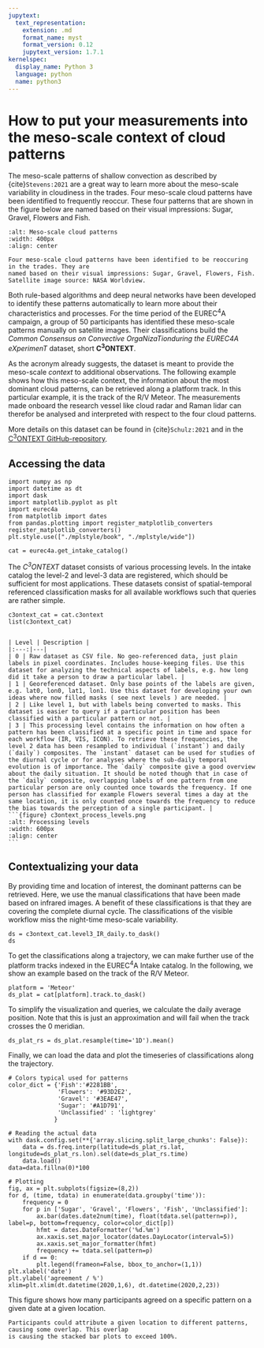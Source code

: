 ```yaml
---
jupytext:
  text_representation:
    extension: .md
    format_name: myst
    format_version: 0.12
    jupytext_version: 1.7.1
kernelspec:
  display_name: Python 3
  language: python
  name: python3
---
```


# How to put your measurements into the meso-scale context of cloud patterns

The meso-scale patterns of shallow convection as described by {cite}`Stevens:2021` 
are a great way to learn more about the meso-scale variability in cloudiness in the
trades. Four meso-scale cloud patterns have been identified to frequently reoccur.
These four patterns that are shown in the figure below are named based on their
visual impressions: Sugar, Gravel, Flowers and Fish.

```{figure} c3ontext_cloud_patterns.jpg
:alt: Meso-scale cloud patterns
:width: 400px
:align: center

Four meso-scale cloud patterns have been identified to be reoccuring in the trades. They are
named based on their visual impressions: Sugar, Gravel, Flowers, Fish. Satellite image source: NASA Worldview.
```

Both rule-based algorithms and deep neural networks have been developed to identify these
patterns automatically to learn more about their characteristics and processes.
For the time period of the EUREC<sup>4</sup>A campaign, a group of 50 participants
has identified these meso-scale patterns manually on satellite images. Their classifications build
the *Common Consensus on Convective OrgaNizaTionduring the EUREC4A eXperimenT* dataset, short
**C<sup>3</sup>ONTEXT**.

As the acronym already suggests, the dataset is meant to provide the meso-scale *context* to additional
observations. The following example shows how this meso-scale context, the information about the most
dominant cloud patterns, can be retrieved along a platform track. In this particular example, it is
the track of the R/V Meteor. The measurements made onboard the research vessel like cloud radar and Raman
lidar can therefor be analysed and interpreted with respect to the four cloud patterns.

More details on this dataset can be found in {cite}`Schulz:2021` and
in the [C<sup>3</sup>ONTEXT GitHub-repository](https://github.com/observingClouds/EUREC4A_manualclassifications).

## Accessing the data

```{code-cell} ipython3
import numpy as np
import datetime as dt
import dask
import matplotlib.pyplot as plt
import eurec4a
from matplotlib import dates
from pandas.plotting import register_matplotlib_converters
register_matplotlib_converters()
plt.style.use(["./mplstyle/book", "./mplstyle/wide"])

cat = eurec4a.get_intake_catalog()
```

The *C<sup>3</sup>ONTEXT* dataset consists of various processing levels. In the intake catalog the level-2 and level-3 data
are registered, which should be sufficient for most applications. These datasets consist of spatial-temporal referenced
classification masks for all available workflows such that queries are rather simple.

```{code-cell} ipython3
c3ontext_cat = cat.c3ontext
list(c3ontext_cat)
```

````{admonition} Overview about processing levels

| Level | Description |
|:---:|---|
| 0 | Raw dataset as CSV file. No geo-referenced data, just plain labels in pixel coordinates. Includes house-keeping files. Use this dataset for analyzing the technical aspects of labels, e.g. how long did it take a person to draw a particular label. |
| 1 | Georeferenced dataset. Only base points of the labels are given, e.g. lat0, lon0, lat1, lon1. Use this dataset for developing your own ideas where now filled masks ( see next levels ) are needed. |
| 2 | Like level 1, but with labels being converted to masks. This dataset is easier to query if a particular position has been classified with a particular pattern or not. |
| 3 | This processing level contains the information on how often a pattern has been classified at a specific point in time and space for each workflow (IR, VIS, ICON). To retrieve these frequencies, the level 2 data has been resampled to individual (`instant`) and daily (`daily`) composites. The `instant` dataset can be used for studies of the diurnal cycle or for analyses where the sub-daily temporal evolution is of importance. The `daily` composite give a good overview about the daily situation. It should be noted though that in case of the `daily` composite, overlapping labels of one pattern from one particular person are only counted once towards the frequency. If one person has classified for example Flowers several times a day at the same location, it is only counted once towards the frequency to reduce the bias towards the perception of a single participant. |
```{figure} c3ontext_process_levels.png
:alt: Processing levels
:width: 600px
:align: center
```
````

## Contextualizing your data

By providing time and location of interest, the dominant patterns can be retrieved. Here, we use the manual classifications
that have been made based on infrared images. A benefit of these classifications is that they are covering the complete
diurnal cycle. The classifications of the visible workflow miss the night-time meso-scale variability.

```{code-cell} ipython3
ds = c3ontext_cat.level3_IR_daily.to_dask()
ds
```

To get the classifications along a trajectory, we can make further use of the platform tracks indexed in the EUREC<sup>4</sup>A
Intake catalog. In the following, we show an example based on the track of the R/V Meteor.

```{code-cell} ipython3
platform = 'Meteor'
ds_plat = cat[platform].track.to_dask()
```

To simplify the visualization and queries, we calculate the daily average position. Note that this is just an approximation
and will fail when the track crosses the 0 meridian.

```{code-cell} ipython3
ds_plat_rs = ds_plat.resample(time='1D').mean()
```

Finally, we can load the data and plot the timeseries of classifications along the trajectory.

```{code-cell} ipython3
# Colors typical used for patterns
color_dict = {'Fish':'#2281BB',
              'Flowers': '#93D2E2',
              'Gravel': '#3EAE47',
              'Sugar': '#A1D791',
              'Unclassified' : 'lightgrey'
             }

# Reading the actual data
with dask.config.set(**{'array.slicing.split_large_chunks': False}):
    data = ds.freq.interp(latitude=ds_plat_rs.lat, longitude=ds_plat_rs.lon).sel(date=ds_plat_rs.time)
    data.load()
data=data.fillna(0)*100

# Plotting
fig, ax = plt.subplots(figsize=(8,2))
for d, (time, tdata) in enumerate(data.groupby('time')):
    frequency = 0
    for p in ['Sugar', 'Gravel', 'Flowers', 'Fish', 'Unclassified']:
        ax.bar(dates.date2num(time), float(tdata.sel(pattern=p)), label=p, bottom=frequency, color=color_dict[p])
        hfmt = dates.DateFormatter('%d.%m')
        ax.xaxis.set_major_locator(dates.DayLocator(interval=5))
        ax.xaxis.set_major_formatter(hfmt)
        frequency += tdata.sel(pattern=p)
    if d == 0:
        plt.legend(frameon=False, bbox_to_anchor=(1,1))
plt.xlabel('date')
plt.ylabel('agreement / %')
xlim=plt.xlim(dt.datetime(2020,1,6), dt.datetime(2020,2,23))
```

This figure shows how many participants agreed on a specific pattern on a given date at a given location.

```{note}
Participants could attribute a given location to different patterns, causing some overlap. This overlap
is causing the stacked bar plots to exceed 100%.
```
